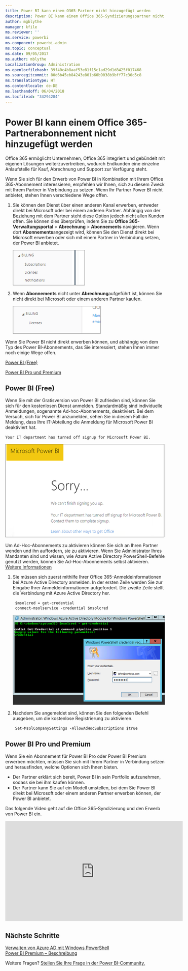 ```yaml
---
title: Power BI kann einem O365-Partner nicht hinzugefügt werden
description: Power BI kann einem Office 365-Syndizierungspartner nicht hinzugefügt werden Das Syndizierungsmodell ist ein von Office 365 verwendetes Kaufmodell.
author: mgblythe
manager: kfile
ms.reviewer: ''
ms.service: powerbi
ms.component: powerbi-admin
ms.topic: conceptual
ms.date: 09/05/2017
ms.author: mblythe
LocalizationGroup: Administration
ms.openlocfilehash: 39f40c4b8aaf53e81f15c1ad29d1d8425f017468
ms.sourcegitcommit: 80d6b45eb84243e801b60b9038b9bff77c30d5c8
ms.translationtype: HT
ms.contentlocale: de-DE
ms.lasthandoff: 06/04/2018
ms.locfileid: "34294284"
---
```

# <a name="unable-to-add-power-bi-to-office-365-partner-subscription"></a>Power BI kann einem Office 365-Partnerabonnement nicht hinzugefügt werden
Office 365 ermöglicht Unternehmen, Office 365 integriert und gebündelt mit eigenen Lösungen weiterzuvertreiben, wodurch Endkunden eine einzelne Anlaufstelle für Kauf, Abrechnung und Support zur Verfügung steht.

Wenn Sie sich für den Erwerb von Power BI in Kombination mit Ihrem Office 365-Abonnement interessieren, empfehlen wir Ihnen, sich zu diesem Zweck mit Ihrem Partner in Verbindung zu setzen. Wenn Ihr Partner Power BI nicht anbietet, stehen Ihnen verschiedene Wege offen.

1. Sie können den Dienst über einen anderen Kanal erwerben, entweder direkt bei Microsoft oder bei einem anderen Partner. Abhängig von der Beziehung mit dem Partner steht diese Option jedoch nicht allen Kunden offen. Sie können dies überprüfen, indem Sie zu **Office 365-Verwaltungsportal** > **Abrechnung** > **Abonnements** navigieren. Wenn dort **Abonnements**angezeigt wird, können Sie den Dienst direkt bei Microsoft erwerben oder sich mit einem Partner in Verbindung setzen, der Power BI anbietet.
   
    ![](media/service-admin-syndication-partner/billingsub.png)
2. Wenn **Abonnements** nicht unter **Abrechnung**aufgeführt ist, können Sie nicht direkt bei Microsoft oder einem anderen Partner kaufen. 
   
   ![](media/service-admin-syndication-partner/billing.png)

Wenn Sie Power BI nicht direkt erwerben können, und abhängig von dem Typ des Power BI-Abonnements, das Sie interessiert, stehen Ihnen immer noch einige Wege offen.

[Power BI (Free)](#power-bi-free)

[Power BI Pro und Premium](#power-bi-pro)

## <a name="power-bi-free"></a>Power BI (Free)
Wenn Sie mit der Gratisversion von Power BI zufrieden sind, können Sie sich für den kostenlosen Dienst anmelden. Standardmäßig sind individuelle Anmeldungen, sogenannte Ad-hoc-Abonnements, deaktiviert. Bei dem Versuch, sich für Power BI anzumelden, sehen Sie in diesem Fall die Meldung, dass Ihre IT-Abteilung die Anmeldung für Microsoft Power BI deaktiviert hat.

    Your IT department has turned off signup for Microsoft Power BI.

![](media/service-admin-syndication-partner/sorry.png)

Um Ad-Hoc-Abonnements zu aktivieren können Sie sich an Ihren Partner wenden und ihn auffordern, sie zu aktivieren. Wenn Sie Administrator Ihres Mandanten sind und wissen, wie Azure Active Directory PowerShell-Befehle genutzt werden, können Sie Ad-Hoc-Abonnements selbst aktivieren. [Weitere Informationen](https://technet.microsoft.com/library/jj151815.aspx)

1. Sie müssen sich zuerst mithilfe Ihrer Office 365-Anmeldeinformationen bei Azure Active Directory anmelden. In der ersten Zeile werden Sie zur Eingabe Ihrer Anmeldeinformationen aufgefordert. Die zweite Zeile stellt die Verbindung mit Azure Active Directory her.
   
        $msolcred = get-credential
        connect-msolservice -credential $msolcred
   
    ![](media/service-admin-syndication-partner/aad-signin.png)
2. Nachdem Sie angemeldet sind, können Sie den folgenden Befehl ausgeben, um die kostenlose Registrierung zu aktivieren.
   
        Set-MsolCompanySettings -AllowAdHocSubscriptions $true

## <a name="power-bi-pro-and-premium"></a>Power BI Pro und Premium
Wenn Sie ein Abonnement für Power BI Pro oder Power BI Premium erwerben möchten, müssen Sie sich mit Ihrem Partner in Verbindung setzen und herausfinden, welche Optionen sich Ihnen bieten.

* Der Partner erklärt sich bereit, Power BI in sein Portfolio aufzunehmen, sodass sie bei ihm kaufen können.
* Der Partner kann Sie auf ein Modell umstellen, bei dem Sie Power BI direkt bei Microsoft oder einem anderen Partner erwerben können, der Power BI anbietet.

Das folgende Video geht auf die Office 365-Syndizierung und den Erwerb von Power BI ein.

<iframe width="560" height="315" src="https://www.youtube.com/embed/C357phT94A8" frameborder="0" allowfullscreen></iframe>

## <a name="next-steps"></a>Nächste Schritte
[Verwalten von Azure AD mit Windows PowerShell](https://technet.microsoft.com/library/jj151815.aspx)  
[Power BI Premium – Beschreibung](service-premium.md)

Weitere Fragen? [Stellen Sie Ihre Frage in der Power BI-Community.](http://community.powerbi.com/)


